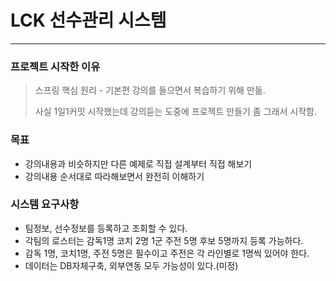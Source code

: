 # LCK 선수관리 시스템
-----------------

### 프로젝트 시작한 이유

> 스프링 핵심 원리 - 기본편 강의를 들으면서 복습하기 위해 만듦.
> 
> 사실 1일1커밋 시작했는데 강의듣는 도중에 프로젝트 만들기 좀 그래서 시작함.


### 목표
- 강의내용과 비슷하지만 다른 예제로 직접 설계부터 직접 해보기
- 강의내용 순서대로 따라해보면서 완전히 이해하기


### 시스템 요구사항
- 팀정보, 선수정보를 등록하고 조회할 수 있다.
- 각팀의 로스터는 감독1명 코치 2명 1군 주전 5명 후보 5명까지 등록 가능하다.
- 감독 1명, 코치1명, 주전 5명은 필수이고 주전은 각 라인별로 1명씩 있어야 한다.
- 데이터는 DB자체구축, 외부연동 모두 가능성이 있다.(미정)